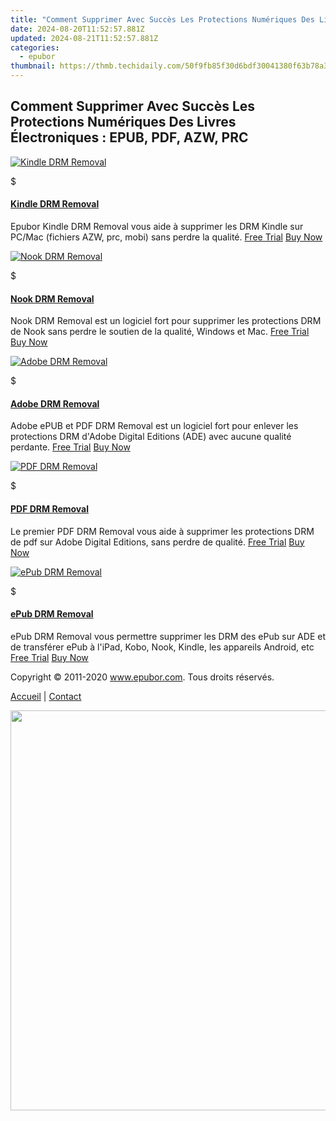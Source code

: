 ```yaml
---
title: "Comment Supprimer Avec Succès Les Protections Numériques Des Livres Électroniques : EPUB, PDF, AZW, PRC"
date: 2024-08-20T11:52:57.881Z
updated: 2024-08-21T11:52:57.881Z
categories:
  - epubor
thumbnail: https://thmb.techidaily.com/50f9fb85f30d6bdf30041380f63b78a3de31a8743fa324bf24feee43e5b085f4.jpg
---
```


## Comment Supprimer Avec Succès Les Protections Numériques Des Livres Électroniques : EPUB, PDF, AZW, PRC

[![Kindle DRM Removal](https://www.epubor.com/images/remote/D4/1D/D41D8C_D41D8C_KindleDrmRemoval-box.jpg)](https://tools.techidaily.com/epubor/products/)

$

#### [Kindle DRM Removal](https://tools.techidaily.com/epubor/products/)

Epubor Kindle DRM Removal vous aide à supprimer les DRM Kindle sur PC/Mac (fichiers AZW, prc, mobi) sans perdre la qualité. [Free Trial](https://tools.techidaily.com/epubor/products/) [Buy Now](https://tools.techidaily.com/epubor/products/) 

[![Nook DRM Removal](https://www.epubor.com/images/remote/D4/1D/D41D8C_D41D8C_NookDrmRemoval.jpg)](https://tools.techidaily.com/epubor/nook-drm-removal/)

$

#### [Nook DRM Removal](https://tools.techidaily.com/epubor/nook-drm-removal/)

Nook DRM Removal est un logiciel fort pour supprimer les protections DRM de Nook sans perdre le soutien de la qualité, Windows et Mac. [Free Trial](https://tools.techidaily.com/epubor/nook-drm-removal/) [Buy Now](https://tools.techidaily.com/epubor/nook-drm-removal/) 

[![Adobe DRM Removal](https://www.epubor.com/images/remote/D4/1D/D41D8C_D41D8C_adobedrmremoval-box.jpg)](https://tools.techidaily.com/epubor/products/)

$

#### [Adobe DRM Removal](https://tools.techidaily.com/epubor/products/)

Adobe ePUB et PDF DRM Removal est un logiciel fort pour enlever les protections DRM d'Adobe Digital Editions (ADE) avec aucune qualité perdante. [Free Trial](https://tools.techidaily.com/epubor/products/) [Buy Now](https://tools.techidaily.com/epubor/products/) 

[![PDF DRM Removal](https://www.epubor.com/images/remote/D4/1D/D41D8C_D41D8C_PdfDrmRemoval-box.jpg)](https://tools.techidaily.com/epubor/products/)

$

#### [PDF DRM Removal](https://tools.techidaily.com/epubor/products/)

Le premier PDF DRM Removal vous aide à supprimer les protections DRM de pdf sur Adobe Digital Editions, sans perdre de qualité. [Free Trial](https://tools.techidaily.com/epubor/products/) [Buy Now](https://tools.techidaily.com/epubor/products/) 

[![ePub DRM Removal](https://www.epubor.com/images/remote/D4/1D/D41D8C_D41D8C_drmtool.jpg)](https://tools.techidaily.com/epubor/products/)

$

#### [ePub DRM Removal](https://tools.techidaily.com/epubor/products/)

ePub DRM Removal vous permettre supprimer les DRM des ePub sur ADE et de transférer ePub à l'iPad, Kobo, Nook, Kindle, les appareils Android, etc [Free Trial](https://tools.techidaily.com/epubor/products/) [Buy Now](https://tools.techidaily.com/epubor/products/) 

Copyright © 2011-2020 www.epubor.com. Tous droits réservés. 

[Accueil](http://www.epubor.com/fr/) | [Contact](http://www.epubor.com/fr/mailto:support@epubor.com)

<ins class="adsbygoogle"
     style="display:block"
     data-ad-format="autorelaxed"
     data-ad-client="ca-pub-7571918770474297"
     data-ad-slot="1223367746"></ins>



<ins class="adsbygoogle"
     style="display:block"
     data-ad-client="ca-pub-7571918770474297"
     data-ad-slot="8358498916"
     data-ad-format="auto"
     data-full-width-responsive="true"></ins>



<!-- affiliate ads begin -->
<a href="https://ephamedtechinc.pxf.io/c/5597632/2097467/26400?prodsku=B700" target="_top" id="2097467"><img src="//a.impactradius-go.com/display-ad/26400-2097467" border="0" alt="" width="640" height="640"/></a><img height="0" width="0" src="https://imp.pxf.io/i/5597632/2097467/26400" style="position:absolute;visibility:hidden;" border="0" />
<!-- affiliate ads end -->